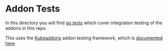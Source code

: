 # Addon Tests

In this directory you will find [go tests](https://golang.org/pkg/testing/) which cover integration testing of the addons in this repo.

This uses the [Kubeaddons](https://github.com/mesosphere/kubeaddons) addon testing framework, which is [documented here](https://github.com/mesosphere/kubeaddons/blob/master/docs/test/framework.md).

